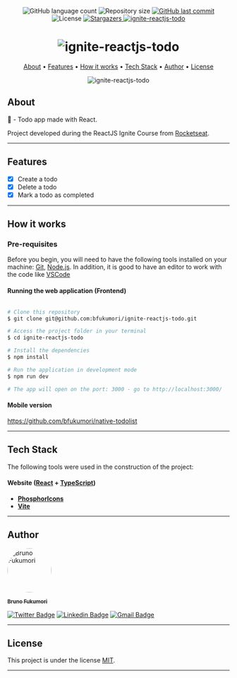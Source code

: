 <p align="center">
  <img alt="GitHub language count" src="https://img.shields.io/github/languages/count/bfukumori/ignite-reactjs-todo?color=%2304D361">

  <img alt="Repository size" src="https://img.shields.io/github/repo-size/bfukumori/ignite-reactjs-todo">
 
  <a href="https://github.com/bfukumori/ignite-reactjs-todo/commits/master">
    <img alt="GitHub last commit" src="https://img.shields.io/github/last-commit/bfukumori/ignite-reactjs-todo">
  </a>
    
   <img alt="License" src="https://img.shields.io/badge/license-MIT-brightgreen">
   <a href="https://github.com/bfukumori/ignite-reactjs-todo/stargazers">
    <img alt="Stargazers" src="https://img.shields.io/github/stars/bfukumori/ignite-reactjs-todo?style=social">
  </a>

  <a href="https://ignite-reactjs-todo.vercel.app">
    <img alt="ignite-reactjs-todo" src="https://img.shields.io/badge/todo-%237159c1?style=flat&logo=ghost">
  </a>
</p>

<h1 align="center">
    <img alt="ignite-reactjs-todo" title="#ignite-reactjs-todo" src="./.github/logo.svg" />
</h1>

<p align="center">
  <a href="#about">About</a> •
  <a href="#features">Features</a> •
  <a href="#how-it-works">How it works</a> • 
  <a href="#tech-stack">Tech Stack</a> • 
  <a href="#author">Author</a> • 
  <a href="#user-content-license">License</a>
</p>

<div align="center"> 
	<img alt="ignite-reactjs-todo" title="#ignite-reactjs-todo" src="./.github/banner.PNG" />
</div>

## About

📃 - Todo app made with React.

Project developed during the ReactJS Ignite Course from [Rocketseat](https://www.rocketseat.com.br/ignite).

---

## Features

- [x] Create a todo
- [x] Delete a todo
- [x] Mark a todo as completed

---

## How it works

### Pre-requisites

Before you begin, you will need to have the following tools installed on your machine:
[Git](https://git-scm.com), [Node.js](https://nodejs.org/en/).
In addition, it is good to have an editor to work with the code like [VSCode](https://code.visualstudio.com/)

#### Running the web application (Frontend)

```bash

# Clone this repository
$ git clone git@github.com:bfukumori/ignite-reactjs-todo.git

# Access the project folder in your terminal
$ cd ignite-reactjs-todo

# Install the dependencies
$ npm install

# Run the application in development mode
$ npm run dev

# The app will open on the port: 3000 - go to http://localhost:3000/

```

#### Mobile version

https://github.com/bfukumori/native-todolist


---

## Tech Stack

The following tools were used in the construction of the project:

#### **Website**  ([React](https://reactjs.org/)  +  [TypeScript](https://www.typescriptlang.org/))

- **[PhosphorIcons](https://phosphoricons.com/)**
- **[Vite](https://vitejs.dev/)**

---
## Author

<a href="https://www.facebook.com/bruno.fukumori.9/">
 <img style="border-radius: 50%;" src="https://avatars.githubusercontent.com/u/82473580?v=4" width="100px;" alt="Bruno Fukumori"/>
 <br />
  
 <sub><b>Bruno Fukumori</b></sub></a> <a href="https://www.facebook.com/bruno.fukumori.9/" title="facebook"></a>
 <br />

[![Twitter Badge](https://img.shields.io/badge/-Twitter-1ca0f1?style=flat-square&labelColor=1ca0f1&logo=twitter&logoColor=white&link=https://twitter.com/hi_fukujp)](https://twitter.com/hi_fukujp) [![Linkedin Badge](https://img.shields.io/badge/-Linkedin-blue?style=flat-square&logo=Linkedin&logoColor=white&link=https://www.linkedin.com/in/bfukumori/)](https://www.linkedin.com/in/bfukumori/) 
[![Gmail Badge](https://img.shields.io/badge/-Gmail-c14438?style=flat-square&logo=Gmail&logoColor=white&link=mailto:brunofukumori@gmail.com)](mailto:brunofukumori@gmail.com)

---

## License

This project is under the license [MIT](./LICENSE).

---
